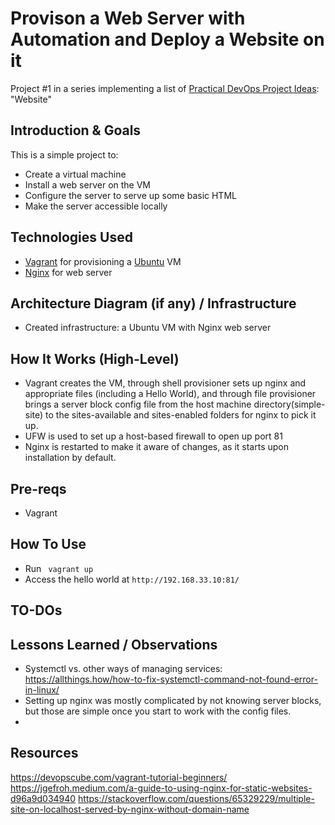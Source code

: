 # Provison a Web Server with Automation and Deploy a Website on it 
Project #1 in a series implementing a list of [Practical DevOps Project Ideas](https://www.tutorialworks.com/devops-project-ideas/): "Website"


## Introduction & Goals 
This is a simple project to:
- Create a virtual machine 
- Install a web server on the VM 
- Configure the server to serve up some basic HTML 
- Make the server accessible locally

## Technologies Used 
- [Vagrant](https://www.vagrantup.com/) for provisioning a [Ubuntu](https://ubuntu.com/) VM 
- [Nginx](http://nginx.org/) for web server 

## Architecture Diagram (if any) / Infrastructure 
- Created infrastructure: a Ubuntu VM with Nginx web server

## How It Works (High-Level)
- Vagrant creates the VM, through shell provisioner sets up nginx and appropriate files
(including a Hello World), and through file provisioner brings a server block config file from the host machine directory(simple-site) to the sites-available and sites-enabled folders for nginx to pick it up.
- UFW is used to set up a host-based firewall to open up port 81 
- Nginx is restarted to make it aware of changes, as it starts upon installation by default. 

## Pre-reqs
- Vagrant 

## How To Use
- Run ` vagrant up` 
- Access the hello world at ` http://192.168.33.10:81/ ` 

## TO-DOs

## Lessons Learned / Observations
- Systemctl vs. other ways of managing services: https://allthings.how/how-to-fix-systemctl-command-not-found-error-in-linux/
- Setting up nginx was mostly complicated by not knowing server blocks, but those are simple once you start to work with the config files. 
-
## Resources
https://devopscube.com/vagrant-tutorial-beginners/
https://jgefroh.medium.com/a-guide-to-using-nginx-for-static-websites-d96a9d034940
https://stackoverflow.com/questions/65329229/multiple-site-on-localhost-served-by-nginx-without-domain-name

